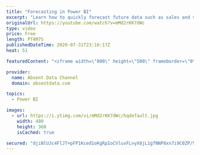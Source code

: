 ```yaml
---
title: "Forecasting in Power BI"
excerpt: "Learn how to quickly forecast future data such as sales and values with the analytics pane in Power BI."
originalUrl: https://youtube.com/watch?v=mMd2rKK7dWc
type: video
price: Free
length: PT4M7S
publishedDateTime: 2020-07-31T23:16:17Z
heat: 51

featuredContent: "<iframe width=\"800\" height=\"500\" frameborder=\"0\" src=\"https://www.youtube.com/embed/mMd2rKK7dWc\" allow=\"accelerometer; autoplay; encrypted-media; gyroscope; picture-in-picture\" allowfullscreen></iframe>"

provider:
  name: Absent Data Channel
  domain: absentdata.com

topics:
  - Power BI

images:
  - url: https://i.ytimg.com/vi/mMd2rKK7dWc/hqdefault.jpg
    width: 480
    height: 360
    isCached: true

secured: "djiNlUJc4FlJT+pFP1Kced1oKgRpIoCVluvFLnyX8jL1gfNNP8xn7i9C0ZP/9T4ukdE4ByB1DKAFzmVKnD1lYdiftoURHVZ2mLjd3+4c1jvIS6OqIhtydWypYamTvtoesej1dZAPwdyqI0v1NM490oA3HMqFtVbbeGMj6x41WYmLM/ACQtMGlqrT6/IE1r0Dgv1dzT9gElOC5wqns9HaSo/ytwLIOb5iaXl8upR7kwYD4M+tp2epkdengMaYordCTyU8iVqATZlpjz51S3o/FKtWzj6w7rV59czgH9rZubOFV+ikt8H4TkKI8P2kwgCYiQ93Oqgjf/YuIEYbqIGJUwBYGOLhzlPn5l4SZbhfECbHQ1AGGM0V8IEY8+OqCn6Pbf0C1/Shp6aVZUI4Reldcakm5bVeeX6gVb5GKnIRfk4=;sJYTsOvufrC2vV7/C1l8/w=="
---
```



